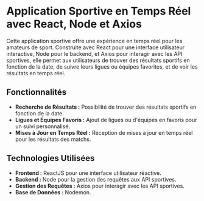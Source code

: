 # Application Sportive en Temps Réel avec React, Node et Axios

Cette application sportive offre une expérience en temps réel pour les amateurs de sport. Construite avec React pour une interface utilisateur interactive, Node pour le backend, et Axios pour interagir avec les API sportives, elle permet aux utilisateurs de trouver des résultats sportifs en fonction de la date, de suivre leurs ligues ou équipes favorites, et de voir les résultats en temps réel.

## Fonctionnalités

- **Recherche de Résultats :** Possibilité de trouver des résultats sportifs en fonction de la date.
- **Ligues et Équipes Favoris :** Ajout de ligues ou d'équipes en favoris pour un suivi personnalisé.
- **Mises à Jour en Temps Réel :** Réception de mises à jour en temps réel pour les résultats des matchs.

## Technologies Utilisées

- **Frontend :** ReactJS pour une interface utilisateur réactive.
- **Backend :** Node pour la gestion des requêtes aux API sportives.
- **Gestion des Requêtes :** Axios pour interagir avec les API sportives.
- **Base de Données :** Nodemon.
